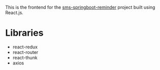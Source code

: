 This is the frontend for the [sms-springboot-reminder]("https://github.com/Eritz/sms-spring-boot-reminder") project built
using React.js.

# Libraries
- react-redux
- react-router
- react-thunk
- axios